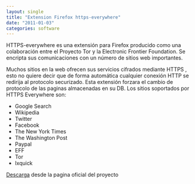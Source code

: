 ```yaml
---
layout: single
title: "Extension Firefox https-everywhere"
date: "2011-01-03"
categories: software
---
```


HTTPS-everywhere es una extensión para Firefox producido como una colaboración entre el Proyecto Tor y la Electronic Frontier Foundation. Se encripta sus comunicaciones con un número de sitios web importantes.

Muchos sitios en la web ofrecen sus servicios cifrados mediante HTTPS , esto no quiere decir que de forma automática cualquier conexión HTTP se redirija al protocolo securizado. Esta extensión forzara el cambio de protocolo de las paginas almacenadas en su DB. Los sitios soportados por HTTPS Everywhere son:

- Google Search
- Wikipedia
- Twitter
- Facebook
- The New York Times
- The Washington Post
- Paypal
- EFF
- Tor
- Ixquick

[Descarga](https://www.eff.org/files/https-everywhere-latest.xpi) desde la pagina oficial del proyecto
